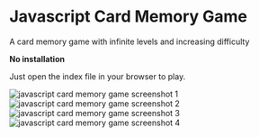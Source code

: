 # Javascript Card Memory Game

A card memory game with infinite levels and increasing difficulty

**No installation**

Just open the index file in your browser to play.

![javascript card memory game screenshot 1](https://user-images.githubusercontent.com/95859352/174463634-a8ab84b0-0b58-4821-b150-f9f4091ff717.png)
![javascript card memory game screenshot 2](https://user-images.githubusercontent.com/95859352/174463635-9395a19b-db2e-441b-94a5-bdbdb9af1831.png)
![javascript card memory game screenshot 3](https://user-images.githubusercontent.com/95859352/174463636-174289f6-2e13-419e-be9d-8a03202ff2b0.png)
![javascript card memory game screenshot 4](https://user-images.githubusercontent.com/95859352/174463637-c41e48f8-f0f8-4778-a7ef-74ce510ed394.png)
